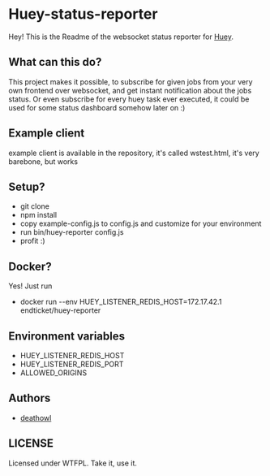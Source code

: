 Huey-status-reporter
===================


Hey! This is the Readme of the  websocket status reporter for [Huey](https://github.com/coleifer/huey).


What can this do?
-------------
This project makes it possible, to subscribe for given jobs from your very own frontend over websocket, and get instant notification about the jobs status. Or even subscribe for every huey task ever executed, it could be used for some status dashboard somehow later on :)

Example client
-------------
example client is available in the repository, it's called wstest.html, it's very barebone, but works

Setup?
-------------
+ git clone
+ npm install
+ copy example-config.js to config.js and customize for your environment
+ run bin/huey-reporter config.js
+ profit :)

Docker?
-------------
Yes!
Just run
+ docker run --env HUEY_LISTENER_REDIS_HOST=172.17.42.1 endticket/huey-reporter

Environment variables
-------------
 + HUEY_LISTENER_REDIS_HOST
 + HUEY_LISTENER_REDIS_PORT
 + ALLOWED_ORIGINS

Authors
-------------
* [deathowl](https://github.com/deathowl)


LICENSE
-------------

Licensed under WTFPL. Take it, use it.
